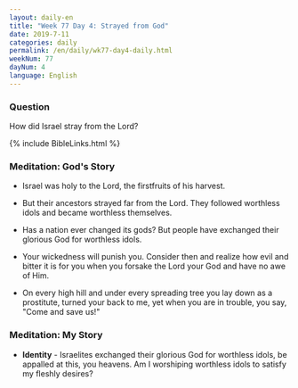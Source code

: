 ```yaml
---
layout: daily-en
title: "Week 77 Day 4: Strayed from God"
date: 2019-7-11 
categories: daily
permalink: /en/daily/wk77-day4-daily.html
weekNum: 77
dayNum: 4
language: English
---
```


### Question     
How did Israel stray from the Lord?

{% include BibleLinks.html %} 

### Meditation: God's Story   
+ Israel was holy to the Lord, the firstfruits of his harvest. 

+ But their ancestors strayed far from the Lord. They followed worthless idols and became worthless themselves. 

+ Has a nation ever changed its gods? But people have exchanged their glorious God for worthless idols. 

+ Your wickedness will punish you. Consider then and realize how evil and bitter it is for you when you forsake the Lord your God and have no awe of Him. 

+ On every high hill and under every spreading tree you lay down as a prostitute, turned your back to me, yet when you are in trouble, you say, "Come and save us!" 

### Meditation: My Story   
+ **Identity** - Israelites exchanged their glorious God for worthless idols, be appalled at this, you heavens. Am I worshiping worthless idols to satisfy my fleshly desires? 
